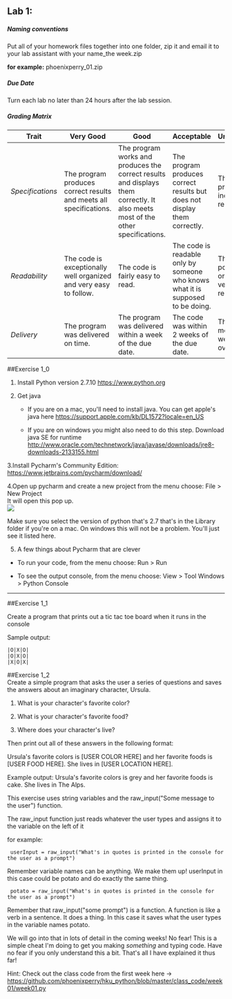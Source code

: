 ## Lab 1: 
 
##### Naming conventions 

Put all of your homework files together into one folder, zip it and email it to your lab assistant with your name_the week.zip 

**for example:** 
phoenixperry_01.zip


##### Due Date 

Turn each lab no later than 24 hours after the lab session. 

##### Grading Matrix 

Trait | Very Good | Good | Acceptable | Unsatisfactory	
--- |--- | --- | --- | --- |
| *Specifications* | The program produces correct results and meets all specifications. | The program works and produces the correct results and displays them correctly. It also meets most of the other specifications. | The program produces correct results but does not display them correctly. | The program is producing incorrect results.
*Readability* | The code is exceptionally well organized and very easy to follow. | The code is fairly easy to read. | The code is readable only by someone who knows what it is supposed to be doing.| The code is poorly organized and very difficult to read.|
*Delivery* | The program was delivered on time. | The program was delivered within a week of the due date. | The code was within 2 weeks of the due date. | The code was more than 2 weeks overdue. 

##Exercise 1_0 
1. Install Python version 2.7.10 
https://www.python.org 

2. Get java 

	* If you are on a mac, you'll need to install java. 
You can get apple's java here
https://support.apple.com/kb/DL1572?locale=en_US 

	
	* If you are on windows you might also need to do this step. Download java SE for runtime 
http://www.oracle.com/technetwork/java/javase/downloads/jre8-downloads-2133155.html 


3.Install Pycharm's Community Edition: 
https://www.jetbrains.com/pycharm/download/ 

4.Open up pycharm and create a new project from the menu choose:
	File > New Project 	
	It will open this pop up. 	
![](https://github.com/phoenixperry/hku_python/blob/master/images/newProject.png)  
	
Make sure you select the version of python that's 2.7 that's in the Library folder if you're on a mac. On windows this will not be a problem. You'll just see it listed here. 


5. A few things about Pycharm that are clever 
* To run your code, from the menu choose: 
Run > Run 

* To see the output console, from the menu choose: 
View > Tool Windows > Python Console


---
##Exercise 1_1 

Create a program that prints out a tic tac toe board when it runs in the console 

Sample output: 
``` 
|O|X|O|
|O|X|O|
|X|O|X|
```

##Exercise 1_2  
Create a simple program that asks the user a series of questions and saves the answers about an imaginary character, Ursula.  
 
1. What is your character's favorite color?  

2. What is your character's favorite food?  

3. Where does your character's live?  

Then print out all of these answers in the following format:  

Ursula's favorite colors is [USER COLOR HERE] and her favorite foods is [USER FOOD HERE]. She lives in [USER LOCATION HERE]. 

Example output: 
Ursula's favorite colors is grey and her favorite foods is cake. She lives in The Alps. 

This exercise uses string variables and the raw_input("Some message to the user") function. 

The raw_input function just reads whatever the user types and assigns it to the variable on the left of it 

for example: 

` userInput = raw_input("What's in quotes is printed in the console for the user as a prompt")`

Remember variable names can be anything. We make them up! userInput in this case could be potato and do exactly the same thing. 

` potato = raw_input("What's in quotes is printed in the console for the user as a prompt")`

Remember that raw_input("some prompt") is a function. A function is like a verb in a sentence. It does a thing. In this case it saves what the user types in the variable names potato. 

We will go into that in lots of detail in the coming weeks! No fear! This is a simple cheat I'm doing to get you making *something* and typing code. Have no fear if you only understand this a bit. That's all I have explained it thus far!  


Hint:
Check out the class code from the first week here -> https://github.com/phoenixperry/hku_python/blob/master/class_code/week01/week01.py  